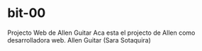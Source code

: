 # bit-00

Projecto Web de Allen Guitar
Aca esta el projecto de Allen como desarrolladora web.
Allen Guitar (Sara Sotaquira)